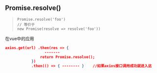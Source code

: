 ## Promise.resolve()

> ```
> Promise.resolve('foo')
> // 等价于
> new Promise(resolve => resolve('foo'))
> ```

在vue中的应用

```json
axios.get(url) .then(res => {
		          -------
				return Promise.resolve();
			})
			.then(() => { -------- }    //如果axios接口调用成功就进入这
```

